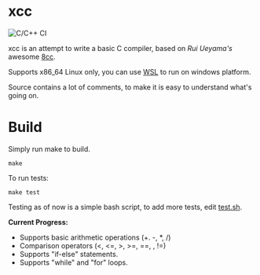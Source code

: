 # xcc

![C/C++ CI](https://github.com/utkarsh261/xcc/workflows/C/C++%20CI/badge.svg)

xcc is an attempt to write a basic C compiler, based on *Rui Ueyama's* awesome [8cc](https://github.com/rui314/8cc).

Supports x86_64 Linux only, you can use [WSL](https://docs.microsoft.com/en-us/windows/wsl/install-win10?redirectedfrom=MSDN) to run on windows platform.

Source contains a lot of comments, to make it is easy to understand what's going on.

Build
===
Simply run make to build.

```
make
```

To run tests:
```
make test
```
Testing as of now is a simple bash script, to add more tests, edit [test.sh](https://github.com/utkarsh261/xcc/blob/master/test.sh#L20).

**Current Progress:**

* Supports basic arithmetic operations  (+. -, *, /)
* Comparison operators (<, <=, >, >=, ==, , !=)
* Supports "if-else" statements. 
* Supports "while" and "for" loops.
